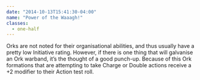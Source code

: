 ```yaml
---
date: "2014-10-13T15:41:30-04:00"
name: "Power of the Waaagh!"
classes:
  - one-half
---
```

Orks are not noted for their organisational abilities, and thus usually have a pretty low Initiative rating. However, if there is one thing that will galvanise an Ork warband, it&rsquo;s the thought of a good punch-up. Because of this Ork formations that are attempting to take Charge or Double actions receive a +2 modifier to their Action test roll.